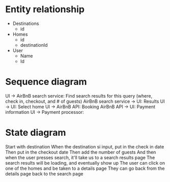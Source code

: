 # Entity relationship

- Destinations
  - id
- Homes
  - id
  - destinationId
- User
  - Name
  - Id

# Sequence diagram

UI -> AirBnB search service: Find search results for this query (where, check in, checkout, and # of guests)
AirBnB search service -> UI: Results
UI -> UI: Select home
UI -> AirBnB API: Booking
AirBnB API -> UI: Payment information
UI -> Payment processor:

# State diagram

Start with destination
When the destination si input, put in the check in date
Then put in the checkout date
Then add the number of guests
And then when the user presses search, it'll take us to a search results page
The search results will be loading, and eventually show up
The user can click on one of the homes and be taken to a details page
They can go back from the details page back to the search page
